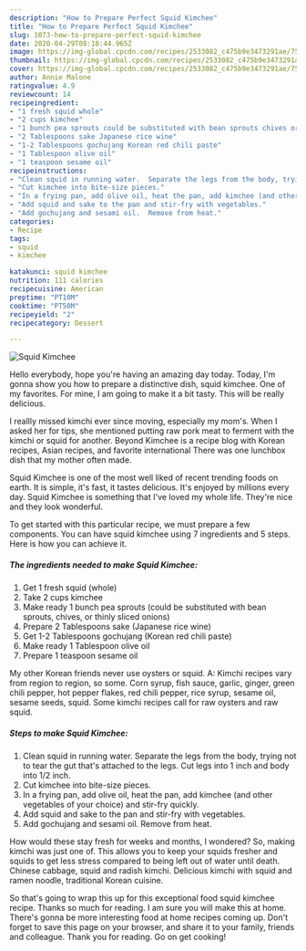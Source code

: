 ```yaml
---
description: "How to Prepare Perfect Squid Kimchee"
title: "How to Prepare Perfect Squid Kimchee"
slug: 1073-how-to-prepare-perfect-squid-kimchee
date: 2020-04-29T08:18:44.965Z
image: https://img-global.cpcdn.com/recipes/2533082_c475b9e3473291ae/751x532cq70/squid-kimchee-recipe-main-photo.jpg
thumbnail: https://img-global.cpcdn.com/recipes/2533082_c475b9e3473291ae/751x532cq70/squid-kimchee-recipe-main-photo.jpg
cover: https://img-global.cpcdn.com/recipes/2533082_c475b9e3473291ae/751x532cq70/squid-kimchee-recipe-main-photo.jpg
author: Annie Malone
ratingvalue: 4.9
reviewcount: 14
recipeingredient:
- "1 fresh squid whole"
- "2 cups kimchee"
- "1 bunch pea sprouts could be substituted with bean sprouts chives or thinly sliced onions"
- "2 Tablespoons sake Japanese rice wine"
- "1-2 Tablespoons gochujang Korean red chili paste"
- "1 Tablespoon olive oil"
- "1 teaspoon sesame oil"
recipeinstructions:
- "Clean squid in running water.  Separate the legs from the body, trying not to tear the gut that&#39;s attached to the legs.  Cut legs into 1 inch and body into 1/2 inch."
- "Cut kimchee into bite-size pieces."
- "In a frying pan, add olive oil, heat the pan, add kimchee (and other vegetables of your choice) and stir-fry quickly."
- "Add squid and sake to the pan and stir-fry with vegetables."
- "Add gochujang and sesami oil.  Remove from heat."
categories:
- Recipe
tags:
- squid
- kimchee

katakunci: squid kimchee 
nutrition: 111 calories
recipecuisine: American
preptime: "PT10M"
cooktime: "PT50M"
recipeyield: "2"
recipecategory: Dessert

---
```



![Squid Kimchee](https://img-global.cpcdn.com/recipes/2533082_c475b9e3473291ae/751x532cq70/squid-kimchee-recipe-main-photo.jpg)

Hello everybody, hope you're having an amazing day today. Today, I'm gonna show you how to prepare a distinctive dish, squid kimchee. One of my favorites. For mine, I am going to make it a bit tasty. This will be really delicious.

I reallly missed kimchi ever since moving, especially my mom&#39;s. When I asked her for tips, she mentioned putting raw pork meat to ferment with the kimchi or squid for another. Beyond Kimchee is a recipe blog with Korean recipes, Asian recipes, and favorite international There was one lunchbox dish that my mother often made.

Squid Kimchee is one of the most well liked of recent trending foods on earth. It is simple, it's fast, it tastes delicious. It's enjoyed by millions every day. Squid Kimchee is something that I've loved my whole life. They're nice and they look wonderful.


To get started with this particular recipe, we must prepare a few components. You can have squid kimchee using 7 ingredients and 5 steps. Here is how you can achieve it.

<!--inarticleads1-->

##### The ingredients needed to make Squid Kimchee:

1. Get 1 fresh squid (whole)
1. Take 2 cups kimchee
1. Make ready 1 bunch pea sprouts (could be substituted with bean sprouts, chives, or thinly sliced onions)
1. Prepare 2 Tablespoons sake (Japanese rice wine)
1. Get 1-2 Tablespoons gochujang (Korean red chili paste)
1. Make ready 1 Tablespoon olive oil
1. Prepare 1 teaspoon sesame oil


My other Korean friends never use oysters or squid. A: Kimchi recipes vary from region to region, so some. Corn syrup, fish sauce, garlic, ginger, green chili pepper, hot pepper flakes, red chili pepper, rice syrup, sesame oil, sesame seeds, squid. Some kimchi recipes call for raw oysters and raw squid. 

<!--inarticleads2-->

##### Steps to make Squid Kimchee:

1. Clean squid in running water.  Separate the legs from the body, trying not to tear the gut that&#39;s attached to the legs.  Cut legs into 1 inch and body into 1/2 inch.
1. Cut kimchee into bite-size pieces.
1. In a frying pan, add olive oil, heat the pan, add kimchee (and other vegetables of your choice) and stir-fry quickly.
1. Add squid and sake to the pan and stir-fry with vegetables.
1. Add gochujang and sesami oil.  Remove from heat.


How would these stay fresh for weeks and months, I wondered? So, making kimchi was just one of. This allows you to keep your squids fresher and squids to get less stress compared to being left out of water until death. Chinese cabbage, squid and radish kimchi. Delicious kimchi with squid and ramen noodle, traditional Korean cuisine. 

So that's going to wrap this up for this exceptional food squid kimchee recipe. Thanks so much for reading. I am sure you will make this at home. There's gonna be more interesting food at home recipes coming up. Don't forget to save this page on your browser, and share it to your family, friends and colleague. Thank you for reading. Go on get cooking!
